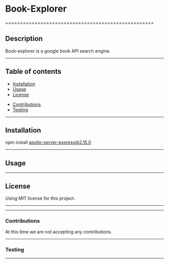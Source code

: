<!-- Description, Table of Contents, Installation, Usage, License, credits, Contributing, Tests, and Questions -->

# Book-Explorer
===================================================
## Description
Book-explorer is a google book API search engine. 
***
## Table of contents
- [Installation](#installation) 
- [Usage](#usage)
- [License](#license)
<!-- - [Credits](#credits) -->
- [Contributions](#contributions)
- [Testing](#testing)
<!-- - [Questions](#questions) -->
***

## Installation
npm install apollo-server-express@2.15.0
***

## Usage
***

## License

Using MIT license for this project.
***
<!-- ## Credits
- 
- 
-  -->
***

### Contributions
At this time we are not accepting any contributions. 

***

### Testing

***

<!-- ### Questions

If you have any questions about the project please send me an email at mgabriela.recinos@gmail.com
***


![image](/) -->

